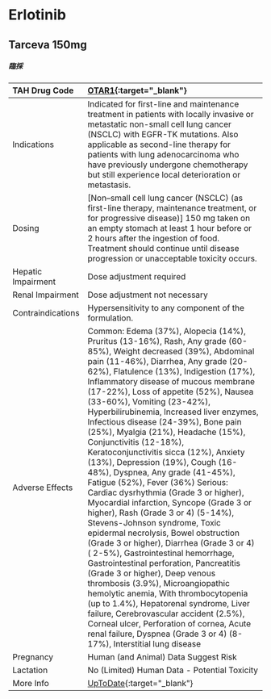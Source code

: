 # Erlotinib

## Tarceva 150mg

##### 臨採

| TAH Drug Code      | [OTAR1](https://www.tahsda.org.tw/drugs/hissearch.php?drug_code=OTAR1){:target="_blank"}                                                                                                                                                                                                                                                                                                                                                                                                                                                                                                                                                                                                                                                                                                                                                                                                                                                                                                                                                                                                                                                                                                                                                                                         |
|:-------------------|:---------------------------------------------------------------------------------------------------------------------------------------------------------------------------------------------------------------------------------------------------------------------------------------------------------------------------------------------------------------------------------------------------------------------------------------------------------------------------------------------------------------------------------------------------------------------------------------------------------------------------------------------------------------------------------------------------------------------------------------------------------------------------------------------------------------------------------------------------------------------------------------------------------------------------------------------------------------------------------------------------------------------------------------------------------------------------------------------------------------------------------------------------------------------------------------------------------------------------------------------------------------------------------|
| Indications        | Indicated for first-line and maintenance treatment in patients with locally invasive or metastatic non-small cell lung cancer (NSCLC) with EGFR-TK mutations. Also applicable as second-line therapy for patients with lung adenocarcinoma who have previously undergone chemotherapy but still experience local deterioration or metastasis.                                                                                                                                                                                                                                                                                                                                                                                                                                                                                                                                                                                                                                                                                                                                                                                                                                                                                                                                    |
| Dosing             | [Non–small cell lung cancer (NSCLC) (as first-line therapy, maintenance treatment, or for progressive disease)] 150 mg taken on an empty stomach at least 1 hour before or 2 hours after the ingestion of food. Treatment should continue until disease progression or unacceptable toxicity occurs.                                                                                                                                                                                                                                                                                                                                                                                                                                                                                                                                                                                                                                                                                                                                                                                                                                                                                                                                                                             |
| Hepatic Impairment | Dose adjustment required                                                                                                                                                                                                                                                                                                                                                                                                                                                                                                                                                                                                                                                                                                                                                                                                                                                                                                                                                                                                                                                                                                                                                                                                                                                         |
| Renal Impairment   | Dose adjustment not necessary                                                                                                                                                                                                                                                                                                                                                                                                                                                                                                                                                                                                                                                                                                                                                                                                                                                                                                                                                                                                                                                                                                                                                                                                                                                    |
| Contraindications  | Hypersensitivity to any component of the formulation.                                                                                                                                                                                                                                                                                                                                                                                                                                                                                                                                                                                                                                                                                                                                                                                                                                                                                                                                                                                                                                                                                                                                                                                                                            |
| Adverse Effects    | Common: Edema (37%), Alopecia (14%), Pruritus (13-16%), Rash, Any grade (60-85%), Weight decreased (39%), Abdominal pain (11-46%), Diarrhea, Any grade (20-62%), Flatulence (13%), Indigestion (17%), Inflammatory disease of mucous membrane (17-22%), Loss of appetite (52%), Nausea (33-60%), Vomiting (23-42%), Hyperbilirubinemia, Increased liver enzymes, Infectious disease (24-39%), Bone pain (25%), Myalgia (21%), Headache (15%), Conjunctivitis (12-18%), Keratoconjunctivitis sicca (12%), Anxiety (13%), Depression (19%), Cough (16-48%), Dyspnea, Any grade (41-45%), Fatigue (52%), Fever (36%) Serious: Cardiac dysrhythmia (Grade 3 or higher), Myocardial infarction, Syncope (Grade 3 or higher), Rash (Grade 3 or 4) (5-14%), Stevens-Johnson syndrome, Toxic epidermal necrolysis, Bowel obstruction (Grade 3 or higher), Diarrhea (Grade 3 or 4) ( 2-5%), Gastrointestinal hemorrhage, Gastrointestinal perforation, Pancreatitis (Grade 3 or higher), Deep venous thrombosis (3.9%), Microangiopathic hemolytic anemia, With thrombocytopenia (up to 1.4%), Hepatorenal syndrome, Liver failure, Cerebrovascular accident (2.5%), Corneal ulcer, Perforation of cornea, Acute renal failure, Dyspnea (Grade 3 or 4) (8-17%), Interstitial lung disease |
| Pregnancy          | Human (and Animal) Data Suggest Risk                                                                                                                                                                                                                                                                                                                                                                                                                                                                                                                                                                                                                                                                                                                                                                                                                                                                                                                                                                                                                                                                                                                                                                                                                                             |
| Lactation          | No (Limited) Human Data - Potential Toxicity                                                                                                                                                                                                                                                                                                                                                                                                                                                                                                                                                                                                                                                                                                                                                                                                                                                                                                                                                                                                                                                                                                                                                                                                                                     |
| More Info          | [UpToDate](https://www.uptodate.com/contents/erlotinib-drug-information){:target="_blank"}                                                                                                                                                                                                                                                                                                                                                                                                                                                                                                                                                                                                                                                                                                                                                                                                                                                                                                                                                                                                                                                                                                                                                                                       |

